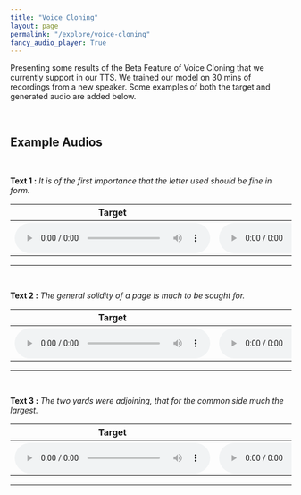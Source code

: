```yaml
---
title: "Voice Cloning"
layout: page
permalink: "/explore/voice-cloning"
fancy_audio_player: True
---
```


Presenting some results of the Beta Feature of Voice Cloning that we currently support in our TTS.
We trained our model on 30 mins of recordings from a new speaker. Some examples of both the target and generated audio are added below.

<br>

## Example Audios

<br/>
<p><b>Text 1 :</b> <em>It is of the first importance that the letter used should be fine in form.</em> </p>
<table style="width:100%">
      <tr>
        <th>Target</th>
        <th>Generated</th>
      </tr>
      <tr>
        <th>
          <audio controls style="width: 350px;">
            <source src="https://p1-tts-experiments.s3.ap-south-1.amazonaws.com/demo/voice-cloning/LJ001-0011.wav" type="audio/mpeg">
            Your browser does not support the audio element.
          </audio>
        </th>
        <th>
          <audio controls style="width: 350px;">
            <source src="https://p1-tts-experiments.s3.ap-south-1.amazonaws.com/demo/voice-cloning/VTTS-LJ001-0011.wav" type="audio/mpeg">
            Your browser does not support the audio element.
          </audio>
        </th>
      </tr>
    </table>
<hr>

<br/>
<p><b>Text 2 :</b> <em>The general solidity of a page is much to be sought for.</em> </p>
<table style="width:100%">
      <tr>
        <th>Target</th>
        <th>Generated</th>
      </tr>
      <tr>
        <th>
          <audio controls style="width: 350px;">
            <source src="https://p1-tts-experiments.s3.ap-south-1.amazonaws.com/demo/voice-cloning/LJ001-0141.wav" type="audio/mpeg">
            Your browser does not support the audio element.
          </audio>
        </th>
        <th>
          <audio controls style="width: 350px;">
            <source src="https://p1-tts-experiments.s3.ap-south-1.amazonaws.com/demo/voice-cloning/VTTS-LJ001-0141.wav" type="audio/mpeg">
            Your browser does not support the audio element.
          </audio>
        </th>
      </tr>
    </table>
<hr>

<br/>
<p><b>Text 3 :</b> <em>The two yards were adjoining, that for the common side much the largest.</em> </p>
<table style="width:100%">
      <tr>
        <th>Target</th>
        <th>Generated</th>
      </tr>
      <tr>
        <th>
          <audio controls style="width: 350px;">
            <source src="https://p1-tts-experiments.s3.ap-south-1.amazonaws.com/demo/voice-cloning/LJ002-0092.wav" type="audio/mpeg">
            Your browser does not support the audio element.
          </audio>
        </th>
        <th>
          <audio controls style="width: 350px;">
            <source src="https://p1-tts-experiments.s3.ap-south-1.amazonaws.com/demo/voice-cloning/VTTS-LJ002-0092.wav" type="audio/mpeg">
            Your browser does not support the audio element.
          </audio>
        </th>
      </tr>
    </table>
<hr>
